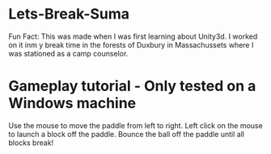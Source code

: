 # Lets-Break-Suma

Fun Fact: This was made when I was first learning about Unity3d. I worked on it inm y break time in the forests of Duxbury in Massachussets where I was stationed as a camp counselor.

# Gameplay tutorial - Only tested on a Windows machine

Use the mouse to move the paddle from left to right.
Left click on the mouse to launch a block off the paddle.
Bounce the ball off the paddle until all blocks break!
